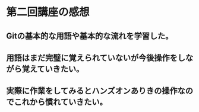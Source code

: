 # 第二回講座の感想
## Gitの基本的な用語や基本的な流れを学習した。
## 用語はまだ完璧に覚えられていないが今後操作をしながら覚えていきたい。
## 実際に作業をしてみるとハンズオンありきの操作なのでこれから慣れていきたい。